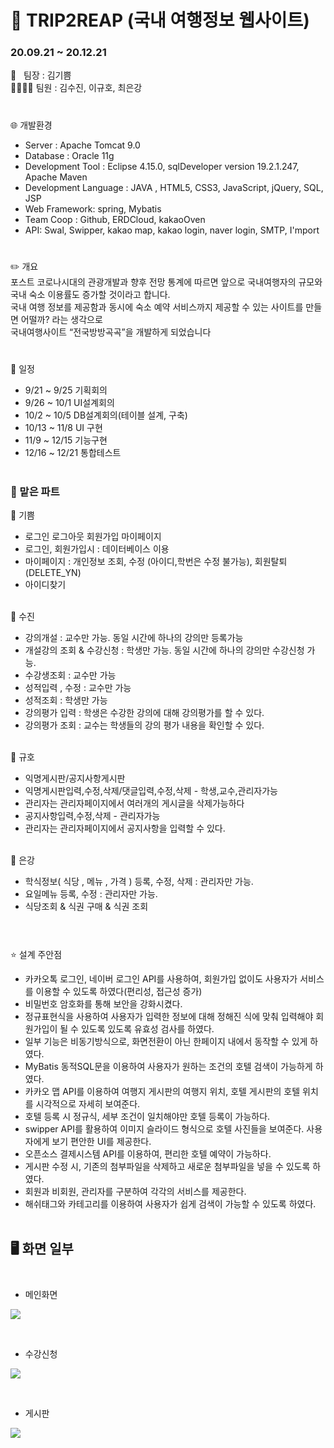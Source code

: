 # :school: TRIP2REAP (국내 여행정보 웹사이트)
### 20.09.21 ~ 20.12.21

:ok_person: &nbsp; 팀장 : 김기쁨<br>
:family_woman_woman_girl_girl: 팀원 : 김수진, 이규호, 최은강

#

:globe_with_meridians: 개발환경
- Server : Apache Tomcat 9.0
- Database : Oracle 11g
- Development Tool : Eclipse 4.15.0, sqlDeveloper version 19.2.1.247, Apache Maven
- Development Language :  JAVA , HTML5, CSS3, JavaScript, jQuery, SQL, JSP
- Web Framework: spring, Mybatis
- Team Coop : Github, ERDCloud, kakaoOven
- API: Swal, Swipper, kakao map, kakao login, naver login, SMTP, I'mport


#

  :pencil2: 개요                                  
  포스트 코로나시대의 관광개발과 향후 전망 통계에 따르면 앞으로 국내여행자의 규모와 국내 숙소 이용률도 증가할 것이라고 합니다.  
  국내 여행 정보를 제공함과 동시에 숙소 예약 서비스까지 제공할 수 있는 사이트를 만들면 어떨까? 라는 생각으로<br> 
  국내여행사이트 “전국방방곡곡”을 개발하게 되었습니다
  
 
#

:calendar: 일정
- 9/21 ~ 9/25 기획회의 
- 9/26 ~ 10/1  UI설계회의 
- 10/2  ~ 10/5  DB설계회의(테이블 설계, 구축) 
- 10/13 ~ 11/8 UI 구현
- 11/9 ~ 12/15  기능구현
- 12/16  ~ 12/21 통합테스트<br><br>


### :raising_hand: 맡은 파트

:yellow_heart: 기쁨
 - 로그인 로그아웃 회원가입 마이페이지
 - 로그인, 회원가입시 : 데이터베이스 이용
 - 마이페이지 : 개인정보 조회, 수정 (아이디,학번은 수정 불가능), 회원탈퇴(DELETE_YN) 
 - 아이디찾기<br><br>



:purple_heart: 수진
- 강의개설 : 교수만 가능. 동일 시간에 하나의 강의만 등록가능
- 개설강의 조회 & 수강신청 : 학생만 가능. 동일 시간에 하나의 강의만 수강신청 가능.
- 수강생조회 : 교수만 가능 
- 성적입력 , 수정 : 교수만 가능
- 성적조회 : 학생만 가능
- 강의평가 입력 : 학생은 수강한 강의에 대해 강의평가를 할 수 있다.
- 강의평가 조회 : 교수는 학생들의 강의 평가 내용을 확인할 수 있다. <br><br>



:green_heart: 규호
- 익명게시판/공지사항게시판
- 익명게시판입력,수정,삭제/댓글입력,수정,삭제 - 학생,교수,관리자가능
- 관리자는 관리자페이지에서 여러개의 게시글을 삭제가능하다
- 공지사항입력,수정,삭제 - 관리자가능
- 관리자는 관리자페이지에서 공지사항을 입력할 수 있다.<br><br>

 

:orange_heart: 은강
- 학식정보( 식당 , 메뉴 , 가격 ) 등록, 수정, 삭제 : 관리자만 가능.
- 요일메뉴 등록, 수정 : 관리자만 가능.
- 식당조회 & 식권 구매 & 식권 조회 <br><br>



#

:star: 설계 주안점
- 카카오톡 로그인, 네이버 로그인 API를 사용하여, 회원가입 없이도 사용자가 서비스를 이용할 수 있도록 하였다(편리성, 접근성 증가)
- 비밀번호 암호화를 통해 보안을 강화시켰다.
- 정규표현식을 사용하여 사용자가 입력한 정보에 대해 정해진 식에 맞춰 입력해야 회원가입이 될 수 있도록 있도록  유효성 검사를 하였다.
- 일부 기능은 비동기방식으로, 화면전환이 아닌 한페이지 내에서 동작할 수 있게 하였다.
- MyBatis 동적SQL문을 이용하여 사용자가 원하는 조건의 호텔 검색이 가능하게 하였다.
- 카카오 맵 API를 이용하여 여행지 게시판의 여행지 위치, 호텔 게시판의 호텔 위치를 시각적으로 자세히 보여준다.
- 호텔 등록 시 정규식, 세부 조건이 일치해야만 호텔 등록이 가능하다.
- swipper API를 활용하여 이미지 슬라이드 형식으로 호텔 사진들을 보여준다. 사용자에게 보기 편안한 UI를 제공한다.
- 오픈소스 결제시스템 API를 이용하여, 편리한 호텔 예약이 가능하다.
- 게시판 수정 시, 기존의 첨부파일을 삭제하고 새로운 첨부파일을 넣을 수 있도록 하였다.
- 회원과 비회원, 관리자를 구분하여 각각의 서비스를 제공한다.
- 해쉬태그와 카테고리를 이용하여 사용자가 쉽게 검색이 가능할 수 있도록 하였다.<br><br>


## :desktop_computer: 화면 일부<br><br>
 - 메인화면<br>

![](./images/main.png)

<br>

 - 수강신청<br>

![](./images/subject.JPG)

<br>

 - 게시판<br>

![](./images/bulletin.JPG)


 
